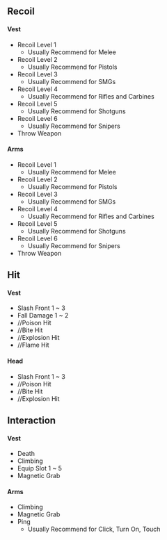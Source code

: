 ## Recoil

#### Vest

- Recoil Level 1
  - Usually Recommend for Melee
- Recoil Level 2
  - Usually Recommend for Pistols
- Recoil Level 3
  - Usually Recommend for SMGs
- Recoil Level 4
  - Usually Recommend for Rifles and Carbines
- Recoil Level 5
  - Usually Recommend for Shotguns
- Recoil Level 6
  - Usually Recommend for Snipers
- Throw Weapon

#### Arms

- Recoil Level 1
  - Usually Recommend for Melee
- Recoil Level 2
  - Usually Recommend for Pistols
- Recoil Level 3
  - Usually Recommend for SMGs
- Recoil Level 4
  - Usually Recommend for Rifles and Carbines
- Recoil Level 5
  - Usually Recommend for Shotguns
- Recoil Level 6
  - Usually Recommend for Snipers
- Throw Weapon



## Hit

#### Vest

- Slash Front 1 ~ 3
- Fall Damage 1 ~ 2
- //Poison Hit
- //Bite Hit
- //Explosion Hit
- //Flame Hit

#### Head

- Slash Front 1 ~ 3
- //Poison Hit
- //Bite Hit
- //Explosion Hit



## Interaction

#### Vest

- Death
- Climbing
- Equip Slot 1 ~ 5
- Magnetic Grab

#### Arms

- Climbing
- Magnetic Grab
- Ping
  - Usually Recommend for Click, Turn On, Touch


